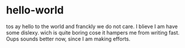 # hello-world
tos ay hello to the world
and franckly we do not care. I blieve I am have some dislexy. wich is quite boring cose it hampers me from writing fast.
Oups sounds better now, since I am making efforts.

